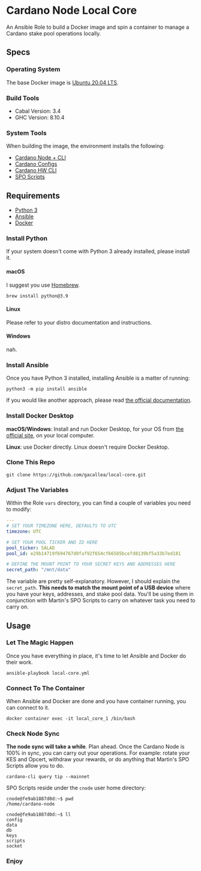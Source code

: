 # Cardano Node Local Core #

An Ansible Role to build a Docker image and spin a container to manage a Cardano stake pool operations locally.

## Specs ##

### Operating System ###

The base Docker image is [Ubuntu 20.04 LTS](https://ubuntu.com/blog/ubuntu-20-04-lts-arrives).

### Build Tools ###

- Cabal Version: 3.4
- GHC Version: 8.10.4

### System Tools ###

When building the image, the environment installs the following:

- [Cardano Node + CLI](https://github.com/input-output-hk/cardano-node/)
- [Cardano Configs](https://hydra.iohk.io/job/Cardano/cardano-node/cardano-deployment/latest-finished/download/1/index.html)
- [Cardano HW CLI](https://github.com/vacuumlabs/cardano-hw-cli)
- [SPO Scripts](https://github.com/gitmachtl/scripts/)

## Requirements ##

- [Python 3](https://python.org)
- [Ansible](https://www.ansible.com/)
- [Docker](https://www.docker.com/)

### Install Python ###

If your system doesn't come with Python 3 already installed, please install it.

#### macOS ####

I suggest you use [Homebrew](https://brew.sh).

```shell
brew install python@3.9
```

#### Linux ####

Please refer to your distro documentation and instructions.

#### Windows ####

nah.

### Install Ansible ###

Once you have Python 3 installed, installing Ansible is a matter of running:

```shell
python3 -m pip install ansible
```

If you would like another approach, please read [the official documentation](https://docs.ansible.com/ansible/latest/installation_guide/intro_installation.html).

### Install Docker Desktop ###

**macOS/Windows**: Install and run Docker Desktop, for your OS from [the official site](https://www.docker.com/products/docker-desktop), on your local computer.

**Linux**: use Docker directly. Linux doesn't require Docker Desktop.

### Clone This Repo ###

```shell
git clone https://github.com/gacallea/local-core.git
```

### Adjust The Variables ###

Within the Role ```vars``` directory, you can find a couple of variables you need to modify:

```yaml
---
# SET YOUR TIMEZONE HERE, DEFAULTS TO UTC
timezone: UTC

# SET YOUR POOL TICKER AND ID HERE
pool_ticker: SALAD
pool_id: e29b14719f694767d0faf92f654cf66585bcefd8139bf5a33b7ed181

# DEFINE THE MOUNT POINT TO YOUR SECRET KEYS AND ADDRESSES HERE
secret_path: "/mnt/data"
```

The variable are pretty self-explanatory. However, I should explain the ```secret_path```. **This needs to match the mount point of a USB device** where you have your keys, addresses, and stake pool data. You'll be using them in conjunction with Martin's SPO Scripts to carry on whatever task you need to carry on.

## Usage ##

### Let The Magic Happen ###

Once you have everything in place, it's time to let Ansible and Docker do their work.

```shell
ansible-playbook local-core.yml
```

### Connect To The Container ###

When Ansible and Docker are done and you have container running, you can connect to it.

```shell
docker container exec -it local_core_1 /bin/bash
```

### Check Node Sync ###

**The node sync will take a while**. Plan ahead. Once the Cardano Node is 100% in sync, you can carry out your operations. For example: rotate your KES and Opcert, withdraw your rewards, or do anything that Martin's SPO Scripts allow you to do.

```shell
cardano-cli query tip --mainnet
```

SPO Scripts reside under the ```cnode``` user home directory:

```shell
cnode@fe9ab1887d0d:~$ pwd
/home/cardano-node

cnode@fe9ab1887d0d:~$ ll
config
data
db
keys
scripts
socket
```

### Enjoy ###
